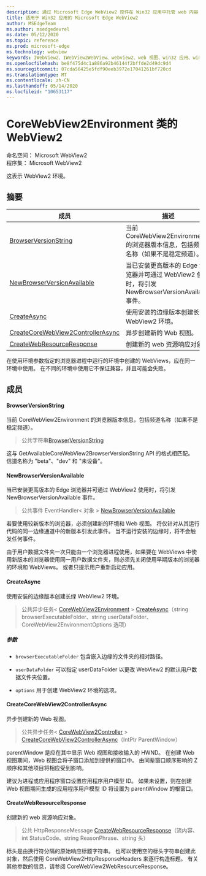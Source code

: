 ```yaml
---
description: 通过 Microsoft Edge WebView2 控件在 Win32 应用中托管 web 内容
title: 适用于 Win32 应用的 Microsoft Edge WebView2
author: MSEdgeTeam
ms.author: msedgedevrel
ms.date: 05/12/2020
ms.topic: reference
ms.prod: microsoft-edge
ms.technology: webview
keywords: IWebView2、IWebView2WebView、webview2、web 视图、win32 应用、win32、edge、ICoreWebView2、ICoreWebView2Controller、浏览器控件、边缘 html
ms.openlocfilehash: be8f475d4c1a886a92b46144f2bffde2d49dc9d4
ms.sourcegitcommit: 07cda56425e5fdf90eeb3972e17041261bf720cd
ms.translationtype: MT
ms.contentlocale: zh-CN
ms.lasthandoff: 05/14/2020
ms.locfileid: "10653117"
---
```

# CoreWebView2Environment 类的 WebView2 

命名空间： Microsoft WebView2 \
程序集： Microsoft WebView2

这表示 WebView2 环境。

## 摘要

 成员                        | 描述
--------------------------------|---------------------------------------------
[BrowserVersionString](#browserversionstring) | 当前 CoreWebView2Environment 的浏览器版本信息，包括频道名称（如果不是稳定频道）。
[NewBrowserVersionAvailable](#newbrowserversionavailable) | 当已安装更高版本的 Edge 浏览器并可通过 WebView2 使用时，将引发 NewBrowserVersionAvailable 事件。
[CreateAsync](#createasync) | 使用安装的边缘版本创建长绿 WebView2 环境。
[CreateCoreWebView2ControllerAsync](#createcorewebview2controllerasync) | 异步创建新的 Web 视图。
[CreateWebResourceResponse](#createwebresourceresponse) | 创建新的 web 资源响应对象。

在使用环境参数指定的浏览器进程中运行的环境中创建的 WebViews，应在同一环境中使用。 在不同的环境中使用它不保证兼容，并且可能会失败。

## 成员

#### BrowserVersionString 

当前 CoreWebView2Environment 的浏览器版本信息，包括频道名称（如果不是稳定频道）。

> 公共字符串[BrowserVersionString](#browserversionstring)

这与 GetAvailableCoreWebView2BrowserVersionString API 的格式相匹配。 信道名称为 "beta"、"dev" 和 "未设备"。

#### NewBrowserVersionAvailable 

当已安装更高版本的 Edge 浏览器并可通过 WebView2 使用时，将引发 NewBrowserVersionAvailable 事件。

> 公共事件 EventHandler< 对象 > [NewBrowserVersionAvailable](#newbrowserversionavailable)

若要使用较新版本的浏览器，必须创建新的环境和 Web 视图。 将仅针对从其运行代码的同一边缘通道中的新版本引发此事件。 当不运行安装的边缘时，将不会触发任何事件。

由于用户数据文件夹一次只能由一个浏览器进程使用，如果要在 WebViews 中使用新版本的浏览器使用同一用户数据文件夹，则必须先关闭使用早期版本的浏览器的环境和 WebViews。 或者只提示用户重新启动应用。

#### CreateAsync 

使用安装的边缘版本创建长绿 WebView2 环境。

> 公共异步任务< [CoreWebView2Environment](microsoft-web-webview2-core-corewebview2environment.md)  >  [CreateAsync](#createasync)（string browserExecutableFolder、string userDataFolder、CoreWebView2EnvironmentOptions 选项）

##### 参数
* `browserExecutableFolder` 包含嵌入边缘的文件夹的相对路径。 

* `userDataFolder` 可以指定 userDataFolder 以更改 WebView2 的默认用户数据文件夹位置。 

* `options` 用于创建 WebView2 环境的选项。

#### CreateCoreWebView2ControllerAsync 

异步创建新的 Web 视图。

> 公共异步任务< [CoreWebView2Controller](microsoft-web-webview2-core-corewebview2controller.md)  >  [CreateCoreWebView2ControllerAsync](#createcorewebview2controllerasync)（IntPtr ParentWindow）

parentWindow 是应在其中显示 Web 视图和接收输入的 HWND。 在创建 Web 视图期间，Web 视图会将子窗口添加到提供的窗口中。 由同辈窗口顺序影响的 Z 顺序和其他项目将相应受到影响。

建议为进程或应用程序窗口设置应用程序用户模型 ID。 如果未设置，则在创建 Web 视图期间生成的应用程序用户模型 ID 将设置为 parentWindow 的根窗口。

#### CreateWebResourceResponse 

创建新的 web 资源响应对象。

> 公共 HttpResponseMessage [CreateWebResourceResponse](#createwebresourceresponse)（流内容、int StatusCode、string ReasonPhrase、string 头）

标头是由换行符分隔的原始响应标题字符串。 也可以使用空的标头字符串创建此对象，然后使用 CoreWebView2HttpResponseHeaders 来逐行构造标题。 有关其他参数的信息，请参阅 CoreWebView2WebResourceResponse。

